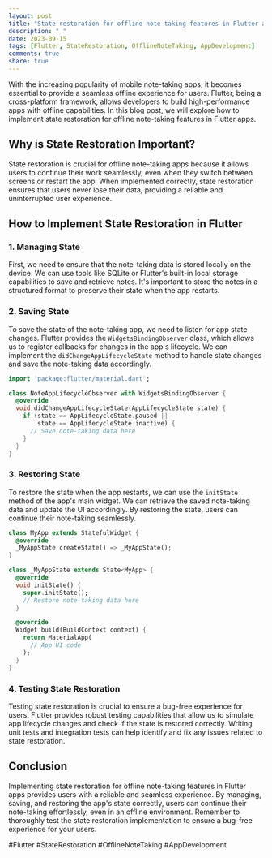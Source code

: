 ```yaml
---
layout: post
title: "State restoration for offline note-taking features in Flutter apps"
description: " "
date: 2023-09-15
tags: [Flutter, StateRestoration, OfflineNoteTaking, AppDevelopment]
comments: true
share: true
---
```


With the increasing popularity of mobile note-taking apps, it becomes essential to provide a seamless offline experience for users. Flutter, being a cross-platform framework, allows developers to build high-performance apps with offline capabilities. In this blog post, we will explore how to implement state restoration for offline note-taking features in Flutter apps.

## Why is State Restoration Important?

State restoration is crucial for offline note-taking apps because it allows users to continue their work seamlessly, even when they switch between screens or restart the app. When implemented correctly, state restoration ensures that users never lose their data, providing a reliable and uninterrupted user experience.

## How to Implement State Restoration in Flutter

### 1. Managing State

First, we need to ensure that the note-taking data is stored locally on the device. We can use tools like SQLite or Flutter's built-in local storage capabilities to save and retrieve notes. It's important to store the notes in a structured format to preserve their state when the app restarts.

### 2. Saving State

To save the state of the note-taking app, we need to listen for app state changes. Flutter provides the `WidgetsBindingObserver` class, which allows us to register callbacks for changes in the app's lifecycle. We can implement the `didChangeAppLifecycleState` method to handle state changes and save the note-taking data accordingly.

```dart
import 'package:flutter/material.dart';

class NoteAppLifecycleObserver with WidgetsBindingObserver {
  @override
  void didChangeAppLifecycleState(AppLifecycleState state) {
    if (state == AppLifecycleState.paused ||
        state == AppLifecycleState.inactive) {
      // Save note-taking data here
    }
  }
}
```

### 3. Restoring State

To restore the state when the app restarts, we can use the `initState` method of the app's main widget. We can retrieve the saved note-taking data and update the UI accordingly. By restoring the state, users can continue their note-taking seamlessly.

```dart
class MyApp extends StatefulWidget {
  @override
  _MyAppState createState() => _MyAppState();
}

class _MyAppState extends State<MyApp> {
  @override
  void initState() {
    super.initState();
    // Restore note-taking data here
  }

  @override
  Widget build(BuildContext context) {
    return MaterialApp(
      // App UI code
    );
  }
}
```

### 4. Testing State Restoration

Testing state restoration is crucial to ensure a bug-free experience for users. Flutter provides robust testing capabilities that allow us to simulate app lifecycle changes and check if the state is restored correctly. Writing unit tests and integration tests can help identify and fix any issues related to state restoration.

## Conclusion

Implementing state restoration for offline note-taking features in Flutter apps provides users with a reliable and seamless experience. By managing, saving, and restoring the app's state correctly, users can continue their note-taking effortlessly, even in an offline environment. Remember to thoroughly test the state restoration implementation to ensure a bug-free experience for your users.

#Flutter #StateRestoration #OfflineNoteTaking #AppDevelopment